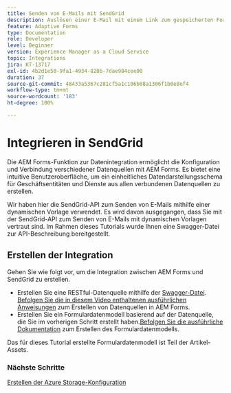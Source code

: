 ```yaml
---
title: Senden von E-Mails mit SendGrid
description: Auslösen einer E-Mail mit einem Link zum gespeicherten Formular
feature: Adaptive Forms
type: Documentation
role: Developer
level: Beginner
version: Experience Manager as a Cloud Service
topic: Integrations
jira: KT-13717
exl-id: 4b2d1e50-9fa1-4934-820b-7dae984cee00
duration: 37
source-git-commit: 48433a5367c281cf5a1c106b08a1306f1b0e8ef4
workflow-type: tm+mt
source-wordcount: '183'
ht-degree: 100%

---
```


# Integrieren in SendGrid

Die AEM Forms-Funktion zur Datenintegration ermöglicht die Konfiguration und Verbindung verschiedener Datenquellen mit AEM Forms. Es bietet eine intuitive Benutzeroberfläche, um ein einheitliches Datendarstellungsschema für Geschäftsentitäten und Dienste aus allen verbundenen Datenquellen zu erstellen.

Wir haben hier die SendGrid-API zum Senden von E-Mails mithilfe einer dynamischen Vorlage verwendet. Es wird davon ausgegangen, dass Sie mit der SendGrid-API zum Senden von E-Mails mit dynamischen Vorlagen vertraut sind. Im Rahmen dieses Tutorials wurde Ihnen eine Swagger-Datei zur API-Beschreibung bereitgestellt.

## Erstellen der Integration

Gehen Sie wie folgt vor, um die Integration zwischen AEM Forms und SendGrid zu erstellen.

* Erstellen Sie eine RESTful-Datenquelle mithilfe der [Swagger-Datei](./assets/SendGridWithDynamicTemplate.yaml). [Befolgen Sie die in diesem Video enthaltenen ausführlichen Anweisungen](https://experienceleague.adobe.com/docs/experience-manager-learn/forms/ic-web-channel-tutorial/parttwo.html?lang=de) zum Erstellen von Datenquellen in AEM Forms.
* Erstellen Sie ein Formulardatenmodell basierend auf der Datenquelle, die Sie im vorherigen Schritt erstellt haben.[Befolgen Sie die ausführliche Dokumentation](https://experienceleague.adobe.com/docs/experience-manager-cloud-service/content/forms/integrate/use-form-data-model/create-form-data-models.html?lang=de) zum Erstellen des Formulardatenmodells.

Das für dieses Tutorial erstellte Formulardatenmodell ist Teil der Artikel-Assets.

### Nächste Schritte

[Erstellen der Azure Storage-Konfiguration](./create-fdm.md)
